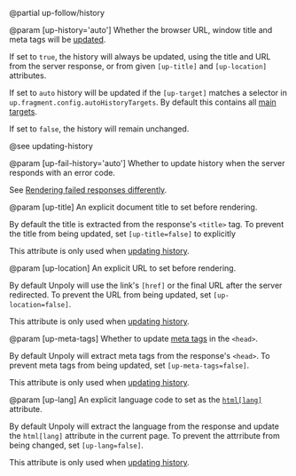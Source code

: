 @partial up-follow/history

@param [up-history='auto']
  Whether the browser URL, window title and meta tags will be [updated](/updating-history).

  If set to `true`, the history will always be updated, using the title and URL from
  the server response, or from given `[up-title]` and `[up-location]` attributes.

  If set to `auto` history will be updated if the `[up-target]` matches
  a selector in `up.fragment.config.autoHistoryTargets`. By default this contains all
  [main targets](/up-main).

  If set to `false`, the history will remain unchanged.

  @see updating-history

@param [up-fail-history='auto']
  Whether to update history when the server responds with an error code.
  
  See [Rendering failed responses differently](/failed-responses#fail-options).

@param [up-title]
  An explicit document title to set before rendering.

  By default the title is extracted from the response's `<title>` tag.
  To prevent the title from being updated, set `[up-title=false]` to explicitly

  This attribute is only used when [updating history](#up-history).

@param [up-location]
  An explicit URL to set before rendering.

  By default Unpoly will use the link's `[href]` or the final URL after the server redirected.
  To prevent the URL from being updated, set `[up-location=false]`.

  This attribute is only used when [updating history](#up-history).

@param [up-meta-tags]
  Whether to update [meta tags](/up-meta) in the `<head>`.

  By default Unpoly will extract meta tags from the response's `<head>`.
  To prevent meta tags from being updated, set `[up-meta-tags=false]`.

  This attribute is only used when [updating history](#up-history).

@param [up-lang]
  An explicit language code to set as the [`html[lang]`](https://www.tpgi.com/using-the-html-lang-attribute/) attribute.

  By default Unpoly will extract the language from the response and update the `html[lang]`
  attribute in the current page.
  To prevent the attrribute from being changed, set `[up-lang=false]`.

  This attribute is only used when [updating history](#up-history).
